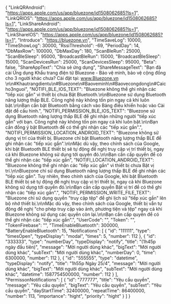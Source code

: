 {
  "LinkQRAndroid": "https://apps.apple.com/us/app/bluezone/id1508062685?ls=1",
  "LinkQRIOS": "https://apps.apple.com/us/app/bluezone/id1508062685?ls=1",
  "LinkShareAndroid": "https://apps.apple.com/us/app/bluezone/id1508062685?ls=1",
  "LinkShareIOS": "https://apps.apple.com/us/app/bluezone/id1508062685?ls=1",
  "Introduce": "https://bluezone.vn",
  "TimeSaveLog": 10000,
  "TimeShowLog": 30000,
  "RssiThreshold": -69,
  "PeriodDay": 14,
  "DbMaxRow": 100000,
  "DbMaxDay": 180,
  "ScanBleRun": 25000,
  "ScanBleSleep": 95000,
  "BroadcastBleRun": 15000,
  "BroadcastBleSleep": 15000,
  "ScanDevicesRun": 25000,
  "ScanDevicesSleep": 95000,
  "Beta": false,
  "ShareAppText": "Chia sẻ ứng dụng",
  "ShareMessageText": "Bạn đã cài Ứng dụng Khẩu trang điện tử Bluezone - Bảo vệ mình, bảo vệ cộng đồng cho 3 người khác chưa? Cài đặt tại: www.Bluezone.vn \n\n#Khautrangdientu\n#Bluezone\n#Baoveminh\n#Baovecongdong\n#Caicho3nguoi",
  "NOTIFI_BLE_IOS_TEXT": "Bluezone không thể ghi nhận các \"tiếp xúc gần\" vì thiết bị chưa Bật Bluetooth.\n\nBluezone sử dụng Bluetooth năng lượng thấp BLE. Công nghệ này không tốn pin ngay cả khi luôn bật.\n\nBạn cần bật Bluetooth bằng cách vào Bảng điều khiển hoặc vào Cài đặt để cấu hình.",
  "NOTIFI_PERMISSION_BLE_IOS_TEXT": "Bluezone sử dụng Bluetooth năng lượng thấp BLE để ghi nhận những người \"tiếp xúc gần\" với bạn. Công nghệ này không tốn pin ngay cả khi luôn bật.\n\nBạn cần đồng ý bật Bluetooth để có thể ghi nhận các \"tiếp xúc gần\".",
  "NOTIFI_PERMISSION_LOCATION_ANDROID_TEXT": "Bluezone không sử dụng vị trí của thiết bị. Bluezone chỉ bật Bluetooth năng lượng thấp BLE để ghi nhận các \"tiếp xúc gần\".\n\nMặc dù vậy, theo chính sách của Google, khi bật Bluetooth BLE thiết bị sẽ tự động đề nghị truy cập vị trí thiết bị, ngay cả khi Bluezone không sử dụng tới quyền đó.\n\nBạn cần cấp quyền để có thể ghi nhận các \"tiếp xúc gần",
  "NOTIFI_LOCATION_ANDROID_TEXT": "Bluezone không thể ghi nhận các \"tiếp xúc gần\" vì thiết bị chưa Bật vị trí.\n\nBluezone chỉ sử dụng Bluetooth năng lượng thấp BLE để ghi nhận các \"tiếp xúc gần\". Tuy nhiên, theo chính sách của Google, khi bật Bluetooth BLE thiết bị sẽ tự động đề nghị truy cập vị trí thiết bị, ngay cả khi Bluezone không sử dụng tới quyền đó.\n\nBạn cần cấp quyền Bật vị trí để có thể ghi nhận các \"tiếp xúc gần\".",
  "NOTIFI_PERMISSION_WRITE_FILE_TEXT": "Bluezone chỉ sử dụng quyền \"truy cập tệp\" để ghi lịch sử \"tiếp xúc gần\" lên bộ nhớ thiết bị.\n\nMặc dù vậy, theo chính sách của Google, thiết bị vẫn tự động đề nghị \"cho phép truy cập vào ảnh, phương tiện và tệp\" ngay cả khi Bluezone không sử dụng các quyền còn lại.\n\nBạn cần cấp quyền để có thể ghi nhận các \"tiếp xúc gần\".",
  "UserCode": "",
  "Token": "",
  "TokenFirebase": "",
  "TimeEnableBluetooth": 300000,
  "BatteryEnableBluetooth": 15,
  "Notifications": [
    {
      "id": "111111",
      "type": "timesOpen",
      "typeDisplay": "modal",
      "times": 5,
      "number": 112
    },
    {
      "id": "333333",
      "type": "numberDay",
      "typeDisplay": "notify",
      "title": "(1h45p ngày đầu tiên)",
      "message": "Mời người dùng khác",
      "bigText": "Mời người dùng khác",
      "subText": "Mời người dùng khác",
      "numberDay": 0,
      "time": 6300000,
      "number": 112
    },
    {
      "id": "555555",
      "type": "datetime",
      "typeDisplay": "notify",
      "title": "1h55p Ngày 25/4",
      "message": "Mời người dùng khác",
      "bigText": "Mời người dùng khác",
      "subText": "Mời người dùng khác",
      "datetime": 1587754500000,
      "number": 112
    }
  ],
  "PermissonNotifications": [
    {
      "id": "777777",
      "title": "Yêu cầu quyền",
      "message": "Yêu cầu quyền",
      "bigText": "Yêu cầu quyền",
      "subText": "Yêu cầu quyền",
      "dayStartTime": 32400000,
      "repeatTime": 86400000,
      "number": 113,
      "importance": "hight",
      "priority": "hight"
    }
  ]
}
